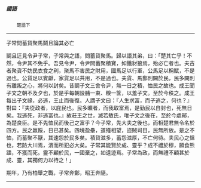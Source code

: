 

##### 國語
　　`楚語下`

* * *

子常問蓄貨聚馬鬬且論其必亡

鬬且迋見令尹子常，子常與之語，問蓄貨聚馬。歸以語其弟，曰：「楚其亡乎！不然，令尹其不免乎。吾見令尹，令尹問蓄聚積寶，如餓豺狼焉，殆必亡者也。夫古者聚貨不妨民衣食之利，聚馬不害民之財用，國馬足以行軍，公馬足以稱賦，不是過也。公貨足以賓獻，家貨足以共用，不是過也。夫貨、馬郵則闕於民，民多闕則有離叛之心，將何以封矣。昔鬬子文三舍令尹，無一日之積，恤民之故也。成王聞子文之朝不及夕也，於是乎每朝設脯一束、糗一筐，以羞子文。至於今秩之。成王每出子文祿，必逃，王止而後復。人謂子文曰：『人生求富，而子逃之，何也？』對曰：『夫從政者，以庇民也。民多曠者，而我取富焉，是勤民以自封也，死無日矣。我逃死，非逃富也。』故莊王之世，滅若敖氏，唯子文之後在，至於今處鄖，為楚良臣。是不先恤民而後己之富乎？今子常，先大夫之後也，而相楚君無令名於四方。民之羸餒，日已甚矣。四境盈壘，道殣相望，盜賊司目，民無所放。是之不恤，而蓄聚不厭，其速怨於民多矣。積貨滋多，蓄怨滋厚，不亡何待。夫民心之慍也，若防大川焉，潰而所犯必大矣。子常其能賢於成、靈乎？成不禮於穆，願食熊蹯，不獲而死。靈不顧於民，一國棄之，如遺迹焉。子常為政，而無禮不顧甚於成、靈，其獨何力以待之！」

期年，乃有柏舉之戰，子常奔鄭，昭王奔隨。

* * *

